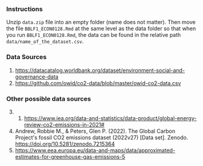 ### Instructions
Unzip ``data.zip`` file into an empty folder (name does not matter). Then move the file
`BBLF1_ECON0128.Rmd` at the same level as the data folder so that when you run `BBLF1_ECON0128.Rmd`,
the data can be found in the relative path ``data/name_of_the_dataset.csv``.

### Data Sources
1. https://datacatalog.worldbank.org/dataset/environment-social-and-governance-data
2. https://github.com/owid/co2-data/blob/master/owid-co2-data.csv

### Other possible data sources
3. 1. https://www.iea.org/data-and-statistics/data-product/global-energy-review-co2-emissions-in-2021#
4. Andrew, Robbie M., & Peters, Glen P. (2022). The Global Carbon Project's fossil CO2 emissions dataset (2022v27) [Data set]. Zenodo. https://doi.org/10.5281/zenodo.7215364
5. https://www.eea.europa.eu/data-and-maps/data/approximated-estimates-for-greenhouse-gas-emissions-5